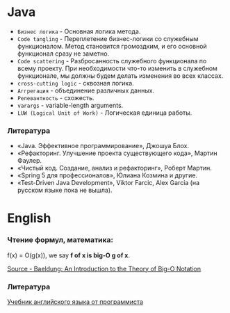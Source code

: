 # Java
* `Бизнес логика` - Основная логика метода.
* `Code tangling` - Переплетение бизнес-логики со служебным функционалом. Метод становится громоздким, и его основной функционал сразу не заметно.
* `Code scattering` - Разбросанность служебного функционала по всему проекту. При необходимости что-то изменить в служебном функционале, мы должны будем делать изменения во всех классах.
* `cross-cutting logic` - сквозная логика.
* `Аггрегация` - объединение различных данных.
* `Релевантность` - схожесть.
* `varargs` - variable-length arguments.
* `LUW (Logical Unit of Work)` - Логическая единица работы.

### Литература
* «Java. Эффективное программирование», Джошуа Блох.
* «Рефакторинг. Улучшение проекта существующего кода», Мартин Фаулер.
* «Чистый код. Создание, анализ и рефакторинг», Роберт Мартин.
* «Spring 5 для профессионалов», Юлиана Козмина и другие.
* «Test-Driven Java Development», Viktor Farcic, Alex Garcia (на русском языке пока не вышла).



# English

### Чтение формул, математика:
f(x) = O(g(x)), we say **f of x is big-O g of x**. 

[Source - Baeldung: An Introduction to the Theory of Big-O Notation](https://www.baeldung.com/cs/big-o-notation)

### Литература
[Учебник английского языка от программиста](https://urvanov.ru/2018/05/13/учебник-английского-языка/)
